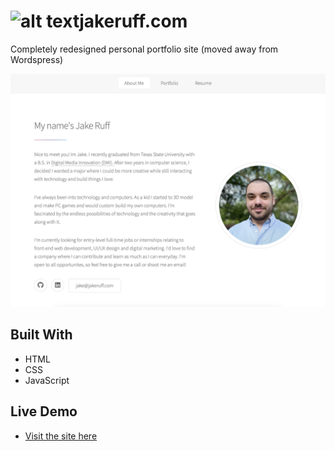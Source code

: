 # <img src="images/favicon.png" alt="alt text" width="30" height="30">jakeruff.com
Completely redesigned personal portfolio site (moved away from Wordspress)

![](images/thumbnail.png)

## Built With
* HTML
* CSS
* JavaScript

## Live Demo
* [Visit the site here](http://www.jakeruff.com/)